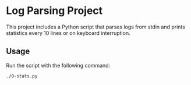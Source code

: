 # Log Parsing Project

This project includes a Python script that parses logs from stdin and prints statistics every 10 lines or on keyboard interruption.

## Usage

Run the script with the following command:

```bash
./0-stats.py

